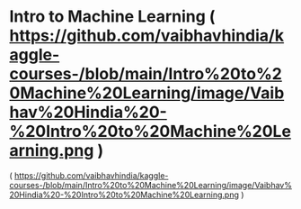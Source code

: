 # Intro to Machine Learning ( https://github.com/vaibhavhindia/kaggle-courses-/blob/main/Intro%20to%20Machine%20Learning/image/Vaibhav%20Hindia%20-%20Intro%20to%20Machine%20Learning.png )

( https://github.com/vaibhavhindia/kaggle-courses-/blob/main/Intro%20to%20Machine%20Learning/image/Vaibhav%20Hindia%20-%20Intro%20to%20Machine%20Learning.png )
